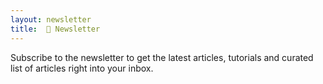 ```yaml
---
layout: newsletter
title:  📰 Newsletter
---
```


Subscribe to the newsletter to get the latest articles, tutorials and curated list of articles right into your inbox.
